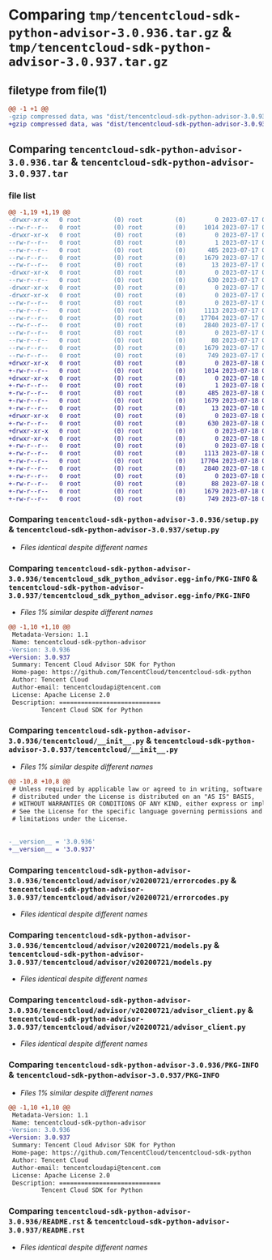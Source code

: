 # Comparing `tmp/tencentcloud-sdk-python-advisor-3.0.936.tar.gz` & `tmp/tencentcloud-sdk-python-advisor-3.0.937.tar.gz`

## filetype from file(1)

```diff
@@ -1 +1 @@
-gzip compressed data, was "dist/tencentcloud-sdk-python-advisor-3.0.936.tar", last modified: Mon Jul 17 00:14:51 2023, max compression
+gzip compressed data, was "dist/tencentcloud-sdk-python-advisor-3.0.937.tar", last modified: Tue Jul 18 00:15:48 2023, max compression
```

## Comparing `tencentcloud-sdk-python-advisor-3.0.936.tar` & `tencentcloud-sdk-python-advisor-3.0.937.tar`

### file list

```diff
@@ -1,19 +1,19 @@
-drwxr-xr-x   0 root         (0) root         (0)        0 2023-07-17 00:14:51.000000 tencentcloud-sdk-python-advisor-3.0.936/
--rw-r--r--   0 root         (0) root         (0)     1014 2023-07-17 00:14:51.000000 tencentcloud-sdk-python-advisor-3.0.936/setup.py
-drwxr-xr-x   0 root         (0) root         (0)        0 2023-07-17 00:14:51.000000 tencentcloud-sdk-python-advisor-3.0.936/tencentcloud_sdk_python_advisor.egg-info/
--rw-r--r--   0 root         (0) root         (0)        1 2023-07-17 00:14:51.000000 tencentcloud-sdk-python-advisor-3.0.936/tencentcloud_sdk_python_advisor.egg-info/dependency_links.txt
--rw-r--r--   0 root         (0) root         (0)      485 2023-07-17 00:14:51.000000 tencentcloud-sdk-python-advisor-3.0.936/tencentcloud_sdk_python_advisor.egg-info/SOURCES.txt
--rw-r--r--   0 root         (0) root         (0)     1679 2023-07-17 00:14:51.000000 tencentcloud-sdk-python-advisor-3.0.936/tencentcloud_sdk_python_advisor.egg-info/PKG-INFO
--rw-r--r--   0 root         (0) root         (0)       13 2023-07-17 00:14:51.000000 tencentcloud-sdk-python-advisor-3.0.936/tencentcloud_sdk_python_advisor.egg-info/top_level.txt
-drwxr-xr-x   0 root         (0) root         (0)        0 2023-07-17 00:14:51.000000 tencentcloud-sdk-python-advisor-3.0.936/tencentcloud/
--rw-r--r--   0 root         (0) root         (0)      630 2023-07-17 00:14:51.000000 tencentcloud-sdk-python-advisor-3.0.936/tencentcloud/__init__.py
-drwxr-xr-x   0 root         (0) root         (0)        0 2023-07-17 00:14:51.000000 tencentcloud-sdk-python-advisor-3.0.936/tencentcloud/advisor/
-drwxr-xr-x   0 root         (0) root         (0)        0 2023-07-17 00:14:51.000000 tencentcloud-sdk-python-advisor-3.0.936/tencentcloud/advisor/v20200721/
--rw-r--r--   0 root         (0) root         (0)        0 2023-07-17 00:14:51.000000 tencentcloud-sdk-python-advisor-3.0.936/tencentcloud/advisor/v20200721/__init__.py
--rw-r--r--   0 root         (0) root         (0)     1113 2023-07-17 00:14:51.000000 tencentcloud-sdk-python-advisor-3.0.936/tencentcloud/advisor/v20200721/errorcodes.py
--rw-r--r--   0 root         (0) root         (0)    17704 2023-07-17 00:14:51.000000 tencentcloud-sdk-python-advisor-3.0.936/tencentcloud/advisor/v20200721/models.py
--rw-r--r--   0 root         (0) root         (0)     2840 2023-07-17 00:14:51.000000 tencentcloud-sdk-python-advisor-3.0.936/tencentcloud/advisor/v20200721/advisor_client.py
--rw-r--r--   0 root         (0) root         (0)        0 2023-07-17 00:14:51.000000 tencentcloud-sdk-python-advisor-3.0.936/tencentcloud/advisor/__init__.py
--rw-r--r--   0 root         (0) root         (0)       88 2023-07-17 00:14:51.000000 tencentcloud-sdk-python-advisor-3.0.936/setup.cfg
--rw-r--r--   0 root         (0) root         (0)     1679 2023-07-17 00:14:51.000000 tencentcloud-sdk-python-advisor-3.0.936/PKG-INFO
--rw-r--r--   0 root         (0) root         (0)      749 2023-07-17 00:14:51.000000 tencentcloud-sdk-python-advisor-3.0.936/README.rst
+drwxr-xr-x   0 root         (0) root         (0)        0 2023-07-18 00:15:48.000000 tencentcloud-sdk-python-advisor-3.0.937/
+-rw-r--r--   0 root         (0) root         (0)     1014 2023-07-18 00:15:48.000000 tencentcloud-sdk-python-advisor-3.0.937/setup.py
+drwxr-xr-x   0 root         (0) root         (0)        0 2023-07-18 00:15:48.000000 tencentcloud-sdk-python-advisor-3.0.937/tencentcloud_sdk_python_advisor.egg-info/
+-rw-r--r--   0 root         (0) root         (0)        1 2023-07-18 00:15:48.000000 tencentcloud-sdk-python-advisor-3.0.937/tencentcloud_sdk_python_advisor.egg-info/dependency_links.txt
+-rw-r--r--   0 root         (0) root         (0)      485 2023-07-18 00:15:48.000000 tencentcloud-sdk-python-advisor-3.0.937/tencentcloud_sdk_python_advisor.egg-info/SOURCES.txt
+-rw-r--r--   0 root         (0) root         (0)     1679 2023-07-18 00:15:48.000000 tencentcloud-sdk-python-advisor-3.0.937/tencentcloud_sdk_python_advisor.egg-info/PKG-INFO
+-rw-r--r--   0 root         (0) root         (0)       13 2023-07-18 00:15:48.000000 tencentcloud-sdk-python-advisor-3.0.937/tencentcloud_sdk_python_advisor.egg-info/top_level.txt
+drwxr-xr-x   0 root         (0) root         (0)        0 2023-07-18 00:15:48.000000 tencentcloud-sdk-python-advisor-3.0.937/tencentcloud/
+-rw-r--r--   0 root         (0) root         (0)      630 2023-07-18 00:15:48.000000 tencentcloud-sdk-python-advisor-3.0.937/tencentcloud/__init__.py
+drwxr-xr-x   0 root         (0) root         (0)        0 2023-07-18 00:15:48.000000 tencentcloud-sdk-python-advisor-3.0.937/tencentcloud/advisor/
+drwxr-xr-x   0 root         (0) root         (0)        0 2023-07-18 00:15:48.000000 tencentcloud-sdk-python-advisor-3.0.937/tencentcloud/advisor/v20200721/
+-rw-r--r--   0 root         (0) root         (0)        0 2023-07-18 00:15:48.000000 tencentcloud-sdk-python-advisor-3.0.937/tencentcloud/advisor/v20200721/__init__.py
+-rw-r--r--   0 root         (0) root         (0)     1113 2023-07-18 00:15:48.000000 tencentcloud-sdk-python-advisor-3.0.937/tencentcloud/advisor/v20200721/errorcodes.py
+-rw-r--r--   0 root         (0) root         (0)    17704 2023-07-18 00:15:48.000000 tencentcloud-sdk-python-advisor-3.0.937/tencentcloud/advisor/v20200721/models.py
+-rw-r--r--   0 root         (0) root         (0)     2840 2023-07-18 00:15:48.000000 tencentcloud-sdk-python-advisor-3.0.937/tencentcloud/advisor/v20200721/advisor_client.py
+-rw-r--r--   0 root         (0) root         (0)        0 2023-07-18 00:15:48.000000 tencentcloud-sdk-python-advisor-3.0.937/tencentcloud/advisor/__init__.py
+-rw-r--r--   0 root         (0) root         (0)       88 2023-07-18 00:15:48.000000 tencentcloud-sdk-python-advisor-3.0.937/setup.cfg
+-rw-r--r--   0 root         (0) root         (0)     1679 2023-07-18 00:15:48.000000 tencentcloud-sdk-python-advisor-3.0.937/PKG-INFO
+-rw-r--r--   0 root         (0) root         (0)      749 2023-07-18 00:15:48.000000 tencentcloud-sdk-python-advisor-3.0.937/README.rst
```

### Comparing `tencentcloud-sdk-python-advisor-3.0.936/setup.py` & `tencentcloud-sdk-python-advisor-3.0.937/setup.py`

 * *Files identical despite different names*

### Comparing `tencentcloud-sdk-python-advisor-3.0.936/tencentcloud_sdk_python_advisor.egg-info/PKG-INFO` & `tencentcloud-sdk-python-advisor-3.0.937/tencentcloud_sdk_python_advisor.egg-info/PKG-INFO`

 * *Files 1% similar despite different names*

```diff
@@ -1,10 +1,10 @@
 Metadata-Version: 1.1
 Name: tencentcloud-sdk-python-advisor
-Version: 3.0.936
+Version: 3.0.937
 Summary: Tencent Cloud Advisor SDK for Python
 Home-page: https://github.com/TencentCloud/tencentcloud-sdk-python
 Author: Tencent Cloud
 Author-email: tencentcloudapi@tencent.com
 License: Apache License 2.0
 Description: ============================
         Tencent Cloud SDK for Python
```

### Comparing `tencentcloud-sdk-python-advisor-3.0.936/tencentcloud/__init__.py` & `tencentcloud-sdk-python-advisor-3.0.937/tencentcloud/__init__.py`

 * *Files 1% similar despite different names*

```diff
@@ -10,8 +10,8 @@
 # Unless required by applicable law or agreed to in writing, software
 # distributed under the License is distributed on an "AS IS" BASIS,
 # WITHOUT WARRANTIES OR CONDITIONS OF ANY KIND, either express or implied.
 # See the License for the specific language governing permissions and
 # limitations under the License.
 
 
-__version__ = '3.0.936'
+__version__ = '3.0.937'
```

### Comparing `tencentcloud-sdk-python-advisor-3.0.936/tencentcloud/advisor/v20200721/errorcodes.py` & `tencentcloud-sdk-python-advisor-3.0.937/tencentcloud/advisor/v20200721/errorcodes.py`

 * *Files identical despite different names*

### Comparing `tencentcloud-sdk-python-advisor-3.0.936/tencentcloud/advisor/v20200721/models.py` & `tencentcloud-sdk-python-advisor-3.0.937/tencentcloud/advisor/v20200721/models.py`

 * *Files identical despite different names*

### Comparing `tencentcloud-sdk-python-advisor-3.0.936/tencentcloud/advisor/v20200721/advisor_client.py` & `tencentcloud-sdk-python-advisor-3.0.937/tencentcloud/advisor/v20200721/advisor_client.py`

 * *Files identical despite different names*

### Comparing `tencentcloud-sdk-python-advisor-3.0.936/PKG-INFO` & `tencentcloud-sdk-python-advisor-3.0.937/PKG-INFO`

 * *Files 1% similar despite different names*

```diff
@@ -1,10 +1,10 @@
 Metadata-Version: 1.1
 Name: tencentcloud-sdk-python-advisor
-Version: 3.0.936
+Version: 3.0.937
 Summary: Tencent Cloud Advisor SDK for Python
 Home-page: https://github.com/TencentCloud/tencentcloud-sdk-python
 Author: Tencent Cloud
 Author-email: tencentcloudapi@tencent.com
 License: Apache License 2.0
 Description: ============================
         Tencent Cloud SDK for Python
```

### Comparing `tencentcloud-sdk-python-advisor-3.0.936/README.rst` & `tencentcloud-sdk-python-advisor-3.0.937/README.rst`

 * *Files identical despite different names*

